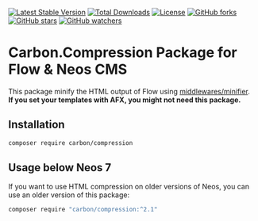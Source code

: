 [![Latest Stable Version](https://poser.pugx.org/carbon/compression/v/stable)](https://packagist.org/packages/carbon/compression)
[![Total Downloads](https://poser.pugx.org/carbon/compression/downloads)](https://packagist.org/packages/carbon/compression)
[![License](https://poser.pugx.org/carbon/compression/license)](LICENSE)
[![GitHub forks](https://img.shields.io/github/forks/CarbonPackages/Carbon.Compression.svg?style=social&label=Fork)](https://github.com/CarbonPackages/Carbon.Compression/fork)
[![GitHub stars](https://img.shields.io/github/stars/CarbonPackages/Carbon.Compression.svg?style=social&label=Stars)](https://github.com/CarbonPackages/Carbon.Compression/stargazers)
[![GitHub watchers](https://img.shields.io/github/watchers/CarbonPackages/Carbon.Compression.svg?style=social&label=Watch)](https://github.com/CarbonPackages/Carbon.Compression/subscription)

# Carbon.Compression Package for Flow & Neos CMS

This package minify the HTML output of Flow using [middlewares/minifier](https://github.com/middlewares/minifier).  
**If you set your templates with AFX, you might not need this package.**

## Installation

```bash
composer require carbon/compression
```

## Usage below Neos 7
If you want to use HTML compression on older versions of Neos, you can use an older version of this package:

```bash
composer require "carbon/compression:^2.1"
```
